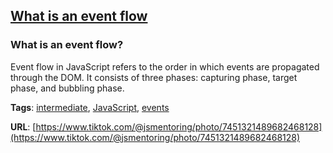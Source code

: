 ## [What is an event flow](#what-is-an-event-flow)

### What is an event flow?

Event flow in JavaScript refers to the order in which events are propagated through the DOM. It consists of three phases: capturing phase, target phase, and bubbling phase.

**Tags**: [intermediate](./level/intermediate), [JavaScript](./theme/javascript), [events](./theme/events)

**URL**: [https://www.tiktok.com/@jsmentoring/photo/7451321489682468128](https://www.tiktok.com/@jsmentoring/photo/7451321489682468128)

